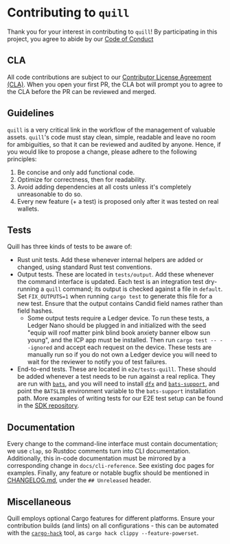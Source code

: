 # Contributing to `quill`

Thank you for your interest in contributing to `quill`! By participating in this project, you agree to abide by our [Code of Conduct](https://github.com/dfinity/ic-docutrack/blob/main/.github/CODE_OF_CONDUCT.md)

## CLA

All code contributions are subject to our [Contributor License Agreement (CLA)](https://github.com/dfinity/cla/blob/master/CLA.md). When you open your first PR, the CLA bot will prompt you to agree to the CLA before the PR can be reviewed and merged.

## Guidelines

`quill` is a very critical link in the workflow of the management of valuable assets. `quill`'s code must stay clean, simple, readable and leave no room for ambiguities, so that it can be reviewed and audited by anyone. Hence, if you would like to propose a change, please adhere to the following principles:

1. Be concise and only add functional code.
2. Optimize for correctness, then for readability.
3. Avoid adding dependencies at all costs unless it's completely unreasonable to do so.
4. Every new feature (+ a test) is proposed only after it was tested on real wallets.

## Tests

Quill has three kinds of tests to be aware of: 

- Rust unit tests. Add these whenever internal helpers are added or changed, using standard Rust test conventions.
- Output tests. These are located in `tests/output`. Add these whenever the command interface is updated. Each test is an integration test dry-running a `quill` command; its output is checked against a file in `default`. Set `FIX_OUTPUTS=1` when running `cargo test` to generate this file for a new test. Ensure that the output contains Candid field names rather than field hashes.
    - Some output tests require a Ledger device. To run these tests, a Ledger Nano should be plugged in and initialized with the seed "equip will roof matter pink blind book anxiety banner elbow sun young", and the ICP app must be installed. Then run `cargo test -- --ignored` and accept each request on the device. These tests are manually run so if you do not own a Ledger device you will need to wait for the reviewer to notify you of test failures.
- End-to-end tests. These are located in `e2e/tests-quill`. These should be added whenever a test needs to be run against a real replica. They are run with [`bats`](https://github.com/bats-core/bats-core), and you will need to install [`dfx`](https://github.com/dfinity/sdk) and [`bats-support`](https://github.com/ztombol/bats-support), and point the `BATSLIB` environment variable to the `bats-support` installation path. More examples of writing tests for our E2E test setup can be found in the [SDK repository](https://github.com/dfinity/sdk).

## Documentation

Every change to the command-line interface must contain documentation; we use `clap`, so Rustdoc comments turn into CLI documentation. Additionally, this in-code documentation must be mirrored by a corresponding change in `docs/cli-reference`. See existing doc pages for examples. Finally, any feature or notable bugfix should be mentioned in [CHANGELOG.md](CHANGELOG.md), under the `## Unreleased` header.

## Miscellaneous

Quill employs optional Cargo features for different platforms. Ensure your contribution builds (and lints) on all configurations - this can be automated with the [`cargo-hack`](https://github.com/taiki-e/cargo-hack) tool, as `cargo hack clippy --feature-powerset`.
